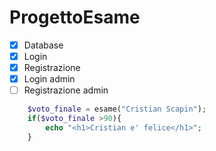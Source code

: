 # ProgettoEsame
- [x] Database
- [x] Login
- [x] Registrazione
- [x] Login admin
- [ ] Registrazione admin

```php
    $voto_finale = esame("Cristian Scapin");
    if($voto_finale >90){
        echo "<h1>Cristian e' felice</h1>";
    }
```